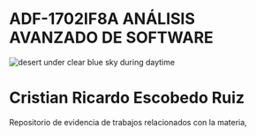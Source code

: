 # ADF-1702IF8A ANÁLISIS AVANZADO DE SOFTWARE

<img src="https://images.unsplash.com/photo-1488197047962-b48492212cda?ixlib=rb-1.2.1&q=80&fm=jpg&crop=entropy&cs=tinysrgb&w=1080&fit=max&ixid=eyJhcHBfaWQiOjkwODQwfQ" title="Keith Hardy" alt="desert under clear blue sky during daytime" data-align="center">

# Cristian Ricardo Escobedo Ruiz

Repositorio de evidencia de trabajos relacionados con la materia,
